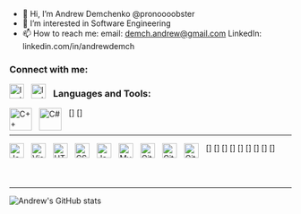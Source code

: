 - 👋 Hi, I’m Andrew Demchenko @pronoooobster
- 👀 I’m interested in Software Engineering
- 📫 How to reach me: email: demch.andrew@gmail.com
                      LinkedIn: linkedin.com/in/andrewdemch

### Connect with me:

[<img align="left" alt="Inst" width="26px" src="https://github.com/dmhendricks/signature-social-icons/blob/master/icons/round-flat-filled/35px/linkedin.png?raw=true" style="padding-right:10px;" />](https://www.linkedin.com/in/andrewdemch)
[<img align="left" alt="Inst" width="26px" src="https://github.com/dmhendricks/signature-social-icons/blob/master/icons/round-flat-filled/35px/instagram.png?raw=true" style="padding-right:10px;" />](https://www.instagram.com/andrew.demch)

### Languages and Tools:

[<img align="left" alt="C++" width="40px" src="https://cdn.jsdelivr.net/gh/devicons/devicon/icons/cplusplus/cplusplus-original.svg" style="padding-right:10px;" />]
[<img align="left" alt="C#" width="40px" src="https://cdn.jsdelivr.net/npm/devicon-2.2@2.2.0/icons/csharp/csharp-original.svg" style="padding-right:10px;" />]
<br />
<br />

---


[<img align="left" alt="Java" width="26px" src="https://cdn.jsdelivr.net/npm/devicon-2.2@2.2.0/icons/java/java-original-wordmark.svg" style="padding-right:10px;" />]
[<img align="left" alt="Visual Studio Code" width="26px" src="https://cdn.jsdelivr.net/gh/devicons/devicon/icons/vscode/vscode-original.svg" style="padding-right:10px;" />]
[<img align="left" alt="HTML5" width="26px" src="https://cdn.jsdelivr.net/gh/devicons/devicon/icons/html5/html5-original.svg" style="padding-right:10px;" />]
[<img align="left" alt="CSS3" width="26px" src="https://cdn.jsdelivr.net/gh/devicons/devicon/icons/css3/css3-original.svg" style="padding-right:10px;" />]
[<img align="left" alt="JavaScript" width="26px" src="https://cdn.jsdelivr.net/gh/devicons/devicon/icons/javascript/javascript-original.svg" style="padding-right:10px;" />]
[<img align="left" alt="MySQL" width="26px" src="https://cdn.jsdelivr.net/gh/devicons/devicon/icons/mysql/mysql-original.svg" style="padding-right:10px;" />]
[<img align="left" alt="Git" width="26px" src="https://cdn.jsdelivr.net/gh/devicons/devicon/icons/git/git-original.svg" style="padding-right:10px;" />]
[<img align="left" alt="GitHub" width="26px" src="https://user-images.githubusercontent.com/3369400/139447912-e0f43f33-6d9f-45f8-be46-2df5bbc91289.png" style="padding-right:10px;" />]
[<img align="left" alt="GitHub" width="26px" src="https://user-images.githubusercontent.com/3369400/139448065-39a229ba-4b06-434b-bc67-616e2ed80c8f.png" style="padding-right:10px;" />]

<br />
<br />

---


![Andrew's GitHub stats](https://github-readme-stats.vercel.app/api?username=pronoooobster&count_private=true&show_icons=true&theme=transparent&hide_border=true)

[website]: https://codeSTACKr.com
